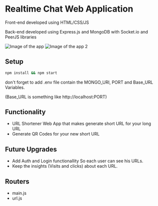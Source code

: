 # Realtime Chat Web Application
Front-end developed using HTML/CSS/JS

Back-end developed using Express.js and MongoDB with Socket.io and PeerJS libraries

![Image of the app](https://i.ibb.co/mqT9F4J/Screenshot-41.png)
![Image of the app 2](https://i.ibb.co/LnxDhPG/Screenshot-42.png)

## Setup

```bash
npm install && npm start
```

don't forget to add .env file contain the MONGO_URI, PORT and Base_URL Variables.

(Base_URL is something like http://localhost:PORT)

## Functionality
- URL Shortener Web App that makes generate short URL for your long URL
- Generate QR Codes for your new short URL

## Future Upgrades
- Add Auth and Login functionallity So each user can see his URLs.
- Keep the insights (Visits and clicks) about each URL.

## Routers

- main.js
- url.js
